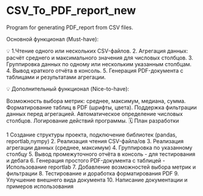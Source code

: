# CSV_To_PDF_report_new

Program for generating PDF_report from CSV files.

Основной функционал (Must-have):

💡 1.Чтение одного или нескольких CSV-файлов. 2. Агрегация данных: расчёт среднего и максимального значения для числовых столбцов. 3. Группировка данных по одному или нескольким указанным столбцам. 4. Вывод краткого отчёта в консоль. 5. Генерация PDF-документа с таблицами и результатами агрегации.

💡 Дополнительный функционал (Nice-to-have):

Возможность выбора метрик: среднее, максимум, медиана, сумма.
Форматирование таблиц в PDF (шрифты, цвета).
Поддержка фильтрации данных перед агрегацией.
Автоматическое определение числовых столбцов.
Логирование действий программы.
🗓️ План разработки

1 Создание структуры проекта, подключение библиотек (pandas, reportlab,nympy) 2. Реализация чтения CSV-файла/ов 3. Реализация агрегации данных (среднее, максимум) 4. Группировка по указанному столбцу 5. Вывод промежуточного отчёта в консоль - для тестирования и дебага 6. Генерация простого PDF-документа с таблицей - Использование reportlab 7. Добавление возможностей выбора метрик и фильтрации 8. Тестирование и доработка форматирования PDF 9. Улучшение внешнего вида документа 10. Написание документации и примеров использования
